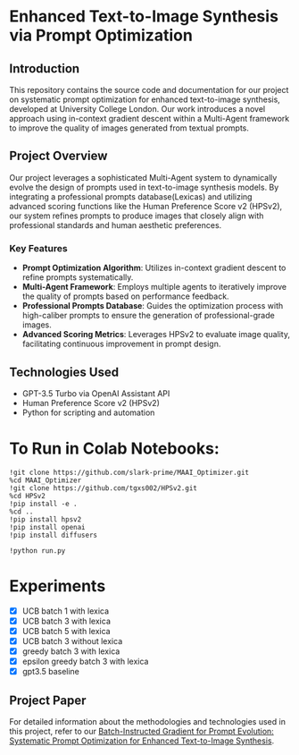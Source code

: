 # Enhanced Text-to-Image Synthesis via Prompt Optimization

## Introduction
This repository contains the source code and documentation for our project on systematic prompt optimization for enhanced text-to-image synthesis, developed at University College London. Our work introduces a novel approach using in-context gradient descent within a Multi-Agent framework to improve the quality of images generated from textual prompts.

## Project Overview
Our project leverages a sophisticated Multi-Agent system to dynamically evolve the design of prompts used in text-to-image synthesis models. By integrating a professional prompts database(Lexicas) and utilizing advanced scoring functions like the Human Preference Score v2 (HPSv2), our system refines prompts to produce images that closely align with professional standards and human aesthetic preferences.

### Key Features
- **Prompt Optimization Algorithm**: Utilizes in-context gradient descent to refine prompts systematically.
- **Multi-Agent Framework**: Employs multiple agents to iteratively improve the quality of prompts based on performance feedback.
- **Professional Prompts Database**: Guides the optimization process with high-caliber prompts to ensure the generation of professional-grade images.
- **Advanced Scoring Metrics**: Leverages HPSv2 to evaluate image quality, facilitating continuous improvement in prompt design.

## Technologies Used
- GPT-3.5 Turbo via OpenAI Assistant API
- Human Preference Score v2 (HPSv2)
- Python for scripting and automation




# To Run in Colab Notebooks: 

```shell
!git clone https://github.com/slark-prime/MAAI_Optimizer.git
%cd MAAI_Optimizer
!git clone https://github.com/tgxs002/HPSv2.git
%cd HPSv2
!pip install -e .
%cd ..
!pip install hpsv2
!pip install openai
!pip install diffusers

```
```
!python run.py
```
# Experiments
- [x] UCB batch 1 with lexica 
- [x] UCB batch 3 with lexica 
- [x] UCB batch 5 with lexica 
- [x] UCB batch 3 without lexica 
- [x] greedy batch 3 with lexica
- [x] epsilon greedy batch 3 with lexica
- [x] gpt3.5 baseline

## Project Paper
For detailed information about the methodologies and technologies used in this project, refer to our [Batch-Instructed Gradient for Prompt Evolution: Systematic Prompt Optimization for Enhanced Text-to-Image Synthesis](Text-to-Image%20Synthesis%20via%20Prompt%20Optimization.pdf).
